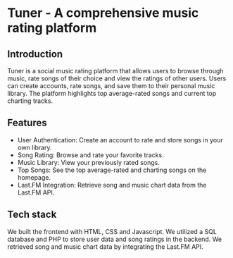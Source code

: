 # Tuner - A comprehensive music rating platform

## Introduction
Tuner is a social music rating platform that allows users to browse through music, rate songs of their choice and view the ratings of other users. Users can create accounts, rate songs, and save them to their personal music library. The platform highlights top average-rated songs and current top charting tracks.

## Features
- User Authentication: Create an account to rate and store songs in your own library.
- Song Rating: Browse and rate your favorite tracks.
- Music Library: View your previously rated songs.
- Top Songs: See the top average-rated and charting songs on the homepage.
- Last.FM Integration: Retrieve song and music chart data from the Last.FM API.

## Tech stack
We built the frontend with HTML, CSS and Javascript. We utilized a SQL database and PHP to store user data and song ratings in the backend. We retrieved song and music chart data by integrating the Last.FM API.
